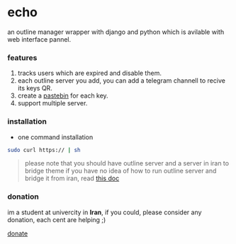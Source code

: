 # echo

an outline manager wrapper with django and python which is avilable with web interface pannel.


### features

1. tracks users which are expired and disable them.
2. each outline server you add, you can add a telegram channell to recive its keys QR.
3. create a [pastebin](paste.ubuntu.ir) for each key.
4. support multiple server.


### installation

- one command installation

```bash
sudo curl https:// | sh
```

> please note that you should have outline server and a server in iran to bridge theme
> if you have no idea of how to run outline server and bridge it from iran,
> read [this doc](https://shabane.github.io/echo/)

### donation

im a student at univercity in **Iran**, if you could, please consider any donation, each cent are helping ;)

[donate](https://daramet.com/shabane)
